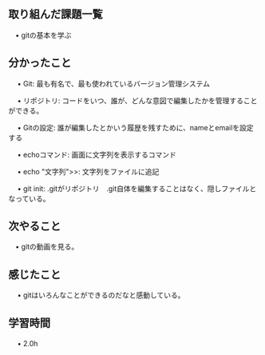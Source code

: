## 取り組んだ課題一覧
           
 　• gitの基本を学ぶ
    
## 分かったこと

　 • Git: 最も有名で、最も使われているバージョン管理システム

　 • リポジトリ: コードをいつ、誰が、どんな意図で編集したかを管理することができる。

　 • Gitの設定: 誰が編集したとかいう履歴を残すために、nameとemailを設定する

　 • echoコマンド: 画面に文字列を表示するコマンド　

　 • echo "文字列">>: 文字列をファイルに追記

　 • git init: .gitがリポジトリ　.git自体を編集することはなく、隠しファイルとなっている。


## 次やること　
           
 　• gitの動画を見る。

## 感じたこと

　 • gitはいろんなことができるのだなと感動している。

## 学習時間

　 • 2.0h